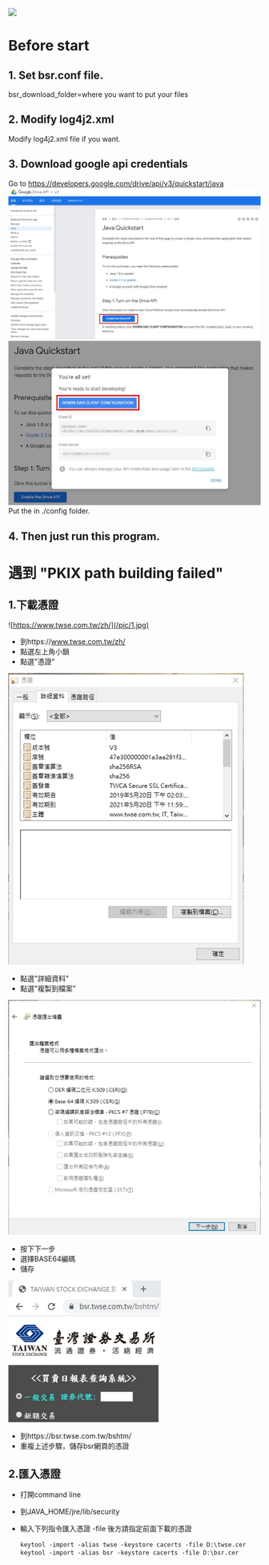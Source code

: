 ![](https://github.com/qqdog1/bsr_data_downloader/workflows/Java%20CI/badge.svg)

# Before start  
## 1. Set bsr.conf file.  
bsr_download_folder=where you want to put your files  

## 2. Modify log4j2.xml  
Modify log4j2.xml file if you want.  

## 3. Download google api credentials
Go to https://developers.google.com/drive/api/v3/quickstart/java
![](/pic/g01.jpg)  
![](/pic/g02.jpg)  
Put the in ./config folder.  

## 4. Then just run this program.

# 遇到 "PKIX path building failed"
## 1.下載憑證
![https://www.twse.com.tw/zh/](/pic/1.jpg)  
* 到https://www.twse.com.tw/zh/  
* 點選左上角小鎖  
* 點選"憑證"  

![](/pic/2.jpg)  
* 點選"詳細資料"  
* 點選"複製到檔案"  

![](/pic/3.jpg)  
* 按下下一步
* 選擇BASE64編碼
* 儲存

![](/pic/4.jpg)  
* 到https://bsr.twse.com.tw/bshtm/  
* 重複上述步驟，儲存bsr網頁的憑證  

## 2.匯入憑證  
* 打開command line  
* 到JAVA_HOME/jre/lib/security  
* 輸入下列指令匯入憑證 -file 後方請指定前面下載的憑證  

      keytool -import -alias twse -keystore cacerts -file D:\twse.cer
      keytool -import -alias bsr -keystore cacerts -file D:\bsr.cer 
